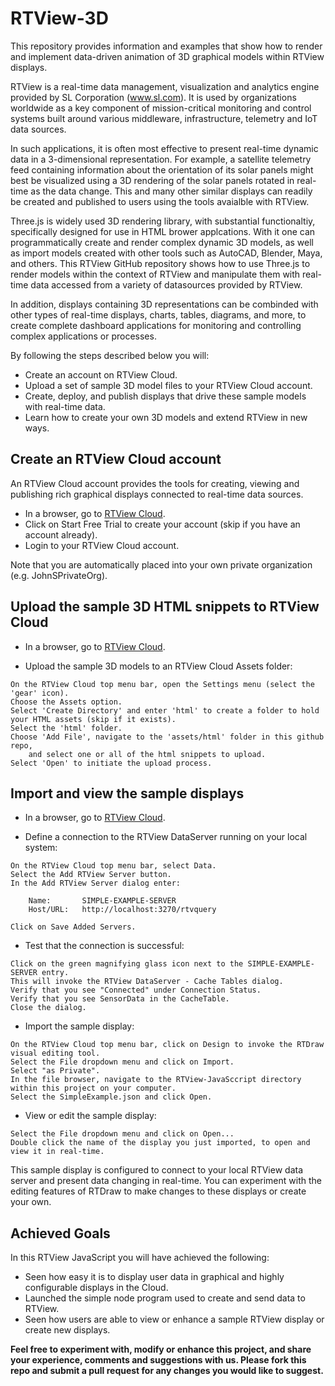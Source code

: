 # RTView-3D

This repository provides information and examples that show how to render and implement data-driven animation of 3D graphical models within RTView displays.   

RTView is a real-time data management, visualization and analytics engine provided by SL Corporation (www.sl.com). It is used by organizations worldwide as a key component of mission-critical monitoring and control systems built around various middleware, infrastructure, telemetry and IoT data sources.

In such applications, it is often most effective to present real-time dynamic data in a 3-dimensional representation. For example, a satellite telemetry feed containing information about the orientation of its solar panels might best be visualized using a 3D rendering of the solar panels rotated in real-time as the data change. This and many other similar displays can readily be created and published to users using the tools avaialble with RTView.

Three.js is widely used 3D rendering library, with substantial functionaltiy, specifically designed for use in HTML brower applcations. With it one can programmatically create and render complex dynamic 3D models, as well as import models created with other tools such as AutoCAD, Blender, Maya, and others. This RTView GitHub repository shows how to use Three.js to render models within the context of RTView and manipulate them with real-time data accessed from a variety of datasources provided by RTView.

In addition, displays containing 3D representations can be combinded with other types of real-time displays, charts, tables, diagrams, and more, to create complete dashboard applications for monitoring and controlling complex applications or processes.

By following the steps described below you will:

* Create an account on RTView Cloud.
* Upload a set of sample 3D model files to your RTView Cloud account.
* Create, deploy, and publish displays that drive these sample models with real-time data.
* Learn how to create your own 3D models and extend RTView in new ways.

## Create an RTView Cloud account
An RTView Cloud account provides the tools for creating, viewing and publishing rich graphical displays connected to real-time data sources.

* In a browser, go to [RTView Cloud](http://rtviewcloud.sl.com/).
* Click on Start Free Trial to create your account (skip if you have an account already).
* Login to your RTView Cloud account.

Note that you are automatically placed into your own private organization (e.g. JohnSPrivateOrg).

## Upload the sample 3D HTML snippets to RTView Cloud

* In a browser, go to [RTView Cloud](http://rtviewcloud.sl.com/).

* Upload the sample 3D models to an RTView Cloud Assets folder: 
```
On the RTView Cloud top menu bar, open the Settings menu (select the 'gear' icon).
Choose the Assets option.
Select 'Create Directory' and enter 'html' to create a folder to hold your HTML assets (skip if it exists).
Select the 'html' folder.
Choose 'Add File', navigate to the 'assets/html' folder in this github repo,
    and select one or all of the html snippets to upload.
Select 'Open' to initiate the upload process. 
```

## Import and view the sample displays

* In a browser, go to [RTView Cloud](http://rtviewcloud.sl.com/).

* Define a connection to the RTView DataServer running on your local system:
```
On the RTView Cloud top menu bar, select Data.
Select the Add RTView Server button.
In the Add RTView Server dialog enter:

	Name:       SIMPLE-EXAMPLE-SERVER
	Host/URL:   http://localhost:3270/rtvquery

Click on Save Added Servers.
```
* Test that the connection is successful:
```
Click on the green magnifying glass icon next to the SIMPLE-EXAMPLE-SERVER entry.
This will invoke the RTView DataServer - Cache Tables dialog.
Verify that you see "Connected" under Connection Status. 
Verify that you see SensorData in the CacheTable.
Close the dialog.
```
* Import the sample display:
```
On the RTView Cloud top menu bar, click on Design to invoke the RTDraw visual editing tool.
Select the File dropdown menu and click on Import.
Select "as Private". 
In the file browser, navigate to the RTView-JavaSccript directory within this project on your computer.
Select the SimpleExample.json and click Open.
```
* View or edit the sample display:
```
Select the File dropdown menu and click on Open...
Double click the name of the display you just imported, to open and view it in real-time.
```
This sample display is configured to connect to your local RTView data server and present data changing in real-time.
You can experiment with the editing features of RTDraw to make changes to these displays or create your own.

## Achieved Goals
In this RTView JavaScript you will have achieved the following: 
* Seen how easy it is to display user data in graphical and highly configurable displays in the Cloud.
* Launched the simple node program used to create and send data to RTView.
* Seen how users are able to view or enhance a sample RTView display or create new displays.

**Feel free to experiment with, modify or enhance this project, and share your experience, comments and suggestions with us. Please fork this repo and submit a pull request for any changes you would like to suggest.**

